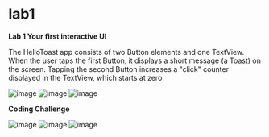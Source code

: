 # lab1

**Lab 1 Your first interactive UI**

The HelloToast app consists of two Button elements and one TextView. When the user taps the first Button, it displays a short message (a Toast) on the screen. Tapping the second Button increases a "click" counter displayed in the TextView, which starts at zero.

![image](https://user-images.githubusercontent.com/50863208/171565416-de0fbf29-f3ac-44e9-beef-704fc9a0effa.png)
![image](https://user-images.githubusercontent.com/50863208/171565704-057d1775-303a-4911-8481-7077ceb49bb6.png)
![image](https://user-images.githubusercontent.com/50863208/171565716-3aad5b3c-59e9-4c29-a175-d606d7a1b141.png)


**Coding Challenge**

![image](https://user-images.githubusercontent.com/50863208/171565788-315b9e21-4f53-47a8-bc59-2bad3f00d23e.png)
![image](https://user-images.githubusercontent.com/50863208/171565798-7f935289-b33b-4c61-ba29-803f74e5594c.png)
![image](https://user-images.githubusercontent.com/50863208/171565810-64ada41a-f2a1-4641-be3d-af6658e9b275.png)
